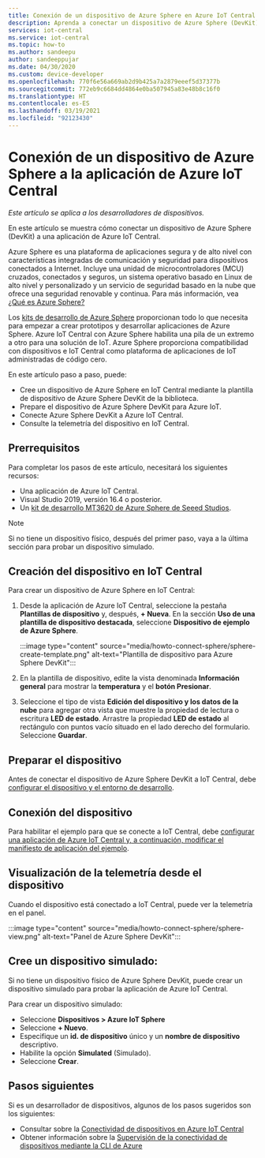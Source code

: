 ```yaml
---
title: Conexión de un dispositivo de Azure Sphere en Azure IoT Central | Microsoft Docs
description: Aprenda a conectar un dispositivo de Azure Sphere (DevKit) a una aplicación de Azure IoT Central.
services: iot-central
ms.service: iot-central
ms.topic: how-to
ms.author: sandeepu
author: sandeeppujar
ms.date: 04/30/2020
ms.custom: device-developer
ms.openlocfilehash: 770f6e56a669ab2d9b425a7a2879eeef5d37377b
ms.sourcegitcommit: 772eb9c6684dd4864e0ba507945a83e48b8c16f0
ms.translationtype: HT
ms.contentlocale: es-ES
ms.lasthandoff: 03/19/2021
ms.locfileid: "92123430"
---
```

# <a name="connect-an-azure-sphere-device-to-your-azure-iot-central-application"></a>Conexión de un dispositivo de Azure Sphere a la aplicación de Azure IoT Central

*Este artículo se aplica a los desarrolladores de dispositivos.*

En este artículo se muestra cómo conectar un dispositivo de Azure Sphere (DevKit) a una aplicación de Azure IoT Central.

Azure Sphere es una plataforma de aplicaciones segura y de alto nivel con características integradas de comunicación y seguridad para dispositivos conectados a Internet. Incluye una unidad de microcontroladores (MCU) cruzados, conectados y seguros, un sistema operativo basado en Linux de alto nivel y personalizado y un servicio de seguridad basado en la nube que ofrece una seguridad renovable y continua. Para más información, vea [¿Qué es Azure Sphere?](/azure-sphere/product-overview/what-is-azure-sphere)

Los [kits de desarrollo de Azure Sphere](https://azure.microsoft.com/services/azure-sphere/get-started/) proporcionan todo lo que necesita para empezar a crear prototipos y desarrollar aplicaciones de Azure Sphere. Azure IoT Central con Azure Sphere habilita una pila de un extremo a otro para una solución de IoT. Azure Sphere proporciona compatibilidad con dispositivos e IoT Central como plataforma de aplicaciones de IoT administradas de código cero.

En este artículo paso a paso, puede:

- Cree un dispositivo de Azure Sphere en IoT Central mediante la plantilla de dispositivo de Azure Sphere DevKit de la biblioteca.
- Prepare el dispositivo de Azure Sphere DevKit para Azure IoT.
- Conecte Azure Sphere DevKit a Azure IoT Central.
- Consulte la telemetría del dispositivo en IoT Central.

## <a name="prerequisites"></a>Prerrequisitos

Para completar los pasos de este artículo, necesitará los siguientes recursos:

- Una aplicación de Azure IoT Central.
- Visual Studio 2019, versión 16.4 o posterior.
- Un [kit de desarrollo MT3620 de Azure Sphere de Seeed Studios](/azure-sphere/hardware/mt3620-reference-board-design).

> [!NOTE]
> Si no tiene un dispositivo físico, después del primer paso, vaya a la última sección para probar un dispositivo simulado.

## <a name="create-the-device-in-iot-central"></a>Creación del dispositivo en IoT Central

Para crear un dispositivo de Azure Sphere en IoT Central:

1. Desde la aplicación de Azure IoT Central, seleccione la pestaña **Plantillas de dispositivo** y, después, **+ Nueva**. En la sección **Uso de una plantilla de dispositivo destacada**, seleccione **Dispositivo de ejemplo de Azure Sphere**.

    :::image type="content" source="media/howto-connect-sphere/sphere-create-template.png" alt-text="Plantilla de dispositivo para Azure Sphere DevKit":::

1. En la plantilla de dispositivo, edite la vista denominada **Información general** para mostrar la **temperatura** y el **botón Presionar**.

1. Seleccione el tipo de vista **Edición del dispositivo y los datos de la nube** para agregar otra vista que muestre la propiedad de lectura o escritura **LED de estado**. Arrastre la propiedad **LED de estado** al rectángulo con puntos vacío situado en el lado derecho del formulario. Seleccione **Guardar**.

## <a name="prepare-the-device"></a>Preparar el dispositivo

Antes de conectar el dispositivo de Azure Sphere DevKit a IoT Central, debe [configurar el dispositivo y el entorno de desarrollo](https://github.com/Azure/azure-sphere-samples/tree/master/Samples/AzureIoT).

## <a name="connect-the-device"></a>Conexión del dispositivo

Para habilitar el ejemplo para que se conecte a IoT Central, debe [configurar una aplicación de Azure IoT Central y, a continuación, modificar el manifiesto de aplicación del ejemplo](https://aka.ms/iotcentral-sphere-git-readme).

## <a name="view-the-telemetry-from-the-device"></a>Visualización de la telemetría desde el dispositivo

Cuando el dispositivo está conectado a IoT Central, puede ver la telemetría en el panel.

:::image type="content" source="media/howto-connect-sphere/sphere-view.png" alt-text="Panel de Azure Sphere DevKit":::

## <a name="create-a-simulated-device"></a>Cree un dispositivo simulado:

Si no tiene un dispositivo físico de Azure Sphere DevKit, puede crear un dispositivo simulado para probar la aplicación de Azure IoT Central.

Para crear un dispositivo simulado:

- Seleccione **Dispositivos > Azure IoT Sphere**
- Seleccione **+ Nuevo**.
- Especifique un **id. de dispositivo** único y un **nombre de dispositivo** descriptivo.
- Habilite la opción **Simulated** (Simulado).
- Seleccione **Crear**.

## <a name="next-steps"></a>Pasos siguientes

Si es un desarrollador de dispositivos, algunos de los pasos sugeridos son los siguientes:

- Consultar sobre la [Conectividad de dispositivos en Azure IoT Central](./concepts-get-connected.md)
- Obtener información sobre la [Supervisión de la conectividad de dispositivos mediante la CLI de Azure](./howto-monitor-devices-azure-cli.md)